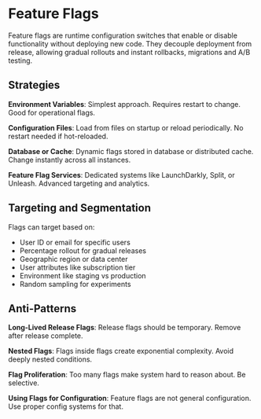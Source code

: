 # Feature Flags

Feature flags are runtime configuration switches that enable or disable functionality without deploying new code. They decouple deployment from release, allowing gradual rollouts and instant rollbacks, migrations and A/B testing.

## Strategies

**Environment Variables**: Simplest approach. Requires restart to change. Good for operational flags.

**Configuration Files**: Load from files on startup or reload periodically. No restart needed if hot-reloaded.

**Database or Cache**: Dynamic flags stored in database or distributed cache. Change instantly across all instances.

**Feature Flag Services**: Dedicated systems like LaunchDarkly, Split, or Unleash. Advanced targeting and analytics.

## Targeting and Segmentation

Flags can target based on:
* User ID or email for specific users
* Percentage rollout for gradual releases
* Geographic region or data center
* User attributes like subscription tier
* Environment like staging vs production
* Random sampling for experiments

## Anti-Patterns

**Long-Lived Release Flags**: Release flags should be temporary. Remove after release complete.

**Nested Flags**: Flags inside flags create exponential complexity. Avoid deeply nested conditions.

**Flag Proliferation**: Too many flags make system hard to reason about. Be selective.

**Using Flags for Configuration**: Feature flags are not general configuration. Use proper config systems for that.